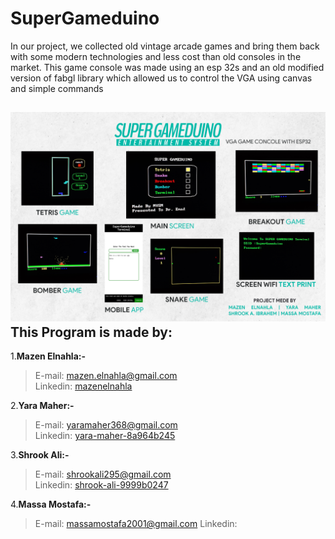 # SuperGameduino
In our project, we collected old vintage arcade games and bring them back with some modern technologies and less cost than old consoles in the market. This game console was made using an esp 32s and an old modified version of fabgl library which allowed us to control the VGA using canvas and simple commands

![Super Gameduino Features](/Poster.png)
This Program is made by:
---------------
1.**Mazen Elnahla:-**  
> E-mail: mazen.elnahla@gmail.com  
> Linkedin: [mazenelnahla](https://www.linkedin.com/in/mazenelnahla/)  

2.**Yara Maher:-**  
> E-mail: yaramaher368@gmail.com  
> Linkedin: [yara-maher-8a964b245](https://www.linkedin.com/in/yara-maher-8a964b245/)  

3.**Shrook Ali:-**  
> E-mail: shrookali295@gmail.com  
> Linkedin: [shrook-ali-9999b0247](https://www.linkedin.com/in/shrook-ali-9999b0247/) 

4.**Massa Mostafa:-**  
> E-mail: massamostafa2001@gmail.com
> Linkedin: []() 
